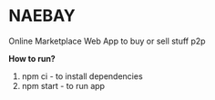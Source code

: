 # NAEBAY
Online Marketplace Web App to buy or sell stuff p2p 

**How to run?**

 1. npm ci - to install dependencies
 2. npm start - to run app
